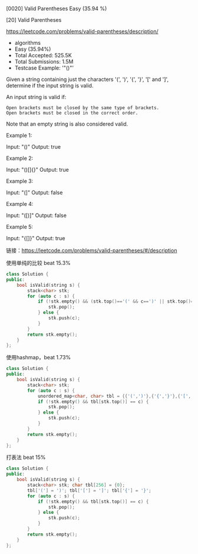 [0020] Valid Parentheses                                            Easy   (35.94 %)

<!--front-->	
[20] Valid Parentheses  

https://leetcode.com/problems/valid-parentheses/description/

* algorithms
* Easy (35.94%)
* Total Accepted:    525.5K
* Total Submissions: 1.5M
* Testcase Example:  '"()"'

Given a string containing just the characters '(', ')', '{', '}', '[' and ']', determine if the input string is valid.

An input string is valid if:


	Open brackets must be closed by the same type of brackets.
	Open brackets must be closed in the correct order.


Note that an empty string is also considered valid.

Example 1:


Input: "()"
Output: true


Example 2:


Input: "()[]{}"
Output: true


Example 3:


Input: "(]"
Output: false


Example 4:


Input: "([)]"
Output: false


Example 5:


Input: "{[]}"
Output: true








<!--back-->

链接：https://leetcode.com/problems/valid-parentheses/#/description

使用单纯的比较 beat 15.3%

```cpp 
class Solution {
public:
    bool isValid(string s) {
        stack<char> stk;
        for (auto c : s) {
            if (!stk.empty() && (stk.top()=='(' && c==')' || stk.top()=='[' && c==']' || stk.top()=='{' && c=='}')) { 
                stk.pop(); 
            } else {
                stk.push(c);
            }
        }
        return stk.empty();
    }
};
```

使用hashmap，beat 1.73%

```cpp
class Solution {
public:
    bool isValid(string s) {
        stack<char> stk;
        for (auto c : s) {
            unordered_map<char, char> tbl = {{'(',')'},{'{','}'},{'[',']'}};
            if (!stk.empty() && tbl[stk.top()] == c) { 
                stk.pop(); 
            } else {
                stk.push(c);
            }
        }
        return stk.empty();
    }
};
```

打表法 beat 15%

```cpp
class Solution {
public:
    bool isValid(string s) {
        stack<char> stk; char tbl[256] = {0};
        tbl['('] = ')'; tbl['['] = ']'; tbl['{'] = '}';
        for (auto c : s) {
            if (!stk.empty() && tbl[stk.top()] == c) { 
                stk.pop(); 
            } else {
                stk.push(c);
            }
        }
        return stk.empty();
    }
};
```


